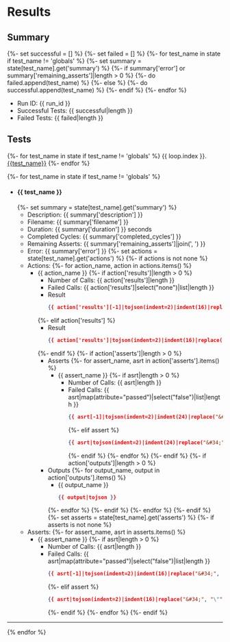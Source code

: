 # Results

## Summary
{%- set successful = [] %}
{%- set failed = [] %}
{%- for test_name in state if test_name != 'globals' %}
    {%- set summary = state[test_name].get('summary') %}
    {%- if summary['error'] or summary['remaining_asserts']|length > 0 %}
        {%- do failed.append(test_name) %}
    {%- else %}
        {%- do successful.append(test_name) %}
    {%- endif %}
{%- endfor %}

* Run ID: {{ run_id }}
* Successful Tests: {{ successful|length }}
* Failed Tests: {{ failed|length }}

## Tests

{%- for test_name in state if test_name != 'globals' %}
{{ loop.index }}. [{{test_name}}](#{{test_name}})
{%- endfor %}

{%- for test_name in state if test_name != 'globals' %}
* #### {{ test_name }}
    {%- set summary = state[test_name].get('summary') %}
    - Description: {{ summary['description'] }}
    - Filename: {{ summary['filename'] }}
    - Duration: {{ summary['duration'] }} seconds
    - Completed Cycles: {{ summary['completed_cycles'] }}
    - Remaining Asserts: {{ summary['remaining_asserts']|join(', ') }}
    - Error: {{ summary['error'] }}
    {%- set actions = state[test_name].get('actions') %}
    {%- if actions is not none %}
    - Actions:
        {%- for action_name, action in actions.items() %}
        * {{ action_name }}
            {%- if action['results']|length > 0 %}
            - Number of Calls: {{ action['results']|length }}
            - Failed Calls: {{ action['results']|select("none")|list|length }}
            - Result
                ```json
                {{ action['results'][-1]|tojson(indent=2)|indent(16)|replace("&#34;", "\"") }}
                ```
            {%- elif action['results'] %}
            - Result
                ```json
                {{ action['results']|tojson(indent=2)|indent(16)|replace("&#34;", "\"") }}
                ```
            {%- endif %}
            {%- if action['asserts']|length > 0 %}
            - Asserts
                {%- for assert_name, asrt in action['asserts'].items() %}
                * {{ assert_name }}
                        {%- if asrt|length > 0 %}
                    - Number of Calls: {{ asrt|length }}
                    - Failed Calls: {{ asrt|map(attribute="passed")|select("false")|list|length }}
                        ```json
                        {{ asrt[-1]|tojson(indent=2)|indent(24)|replace("&#34;", "\"") }}
                        ```
                        {%- elif assert %}
                        ```json
                        {{ asrt|tojson(indent=2)|indent(24)|replace("&#34;", "\"") }}
                        ```
                        {%- endif %}
                {%- endfor %}
            {%- endif %}
            {%- if action['outputs']|length > 0 %}
            - Outputs
                {%- for output_name, output in action['outputs'].items() %}
                * {{ output_name }}
                    ```json
                    {{ output|tojson }}
                    ```
                {%- endfor %}
            {%- endif %}
        {%- endfor %}
    {%- endif %}
    {%- set asserts = state[test_name].get('asserts') %}
    {%- if asserts is not none %}
    - Asserts:
        {%- for assert_name, asrt in asserts.items() %}
        * {{ assert_name }}
                {%- if asrt|length > 0 %}
            - Number of Calls: {{ asrt|length }}
            - Failed Calls: {{ asrt|map(attribute="passed")|select("false")|list|length }}
                ```json
                {{ asrt[-1]|tojson(indent=2)|indent(16)|replace("&#34;", "\"") }}
                ```
                {%- elif assert %}
                ```json
                {{ asrt|tojson(indent=2)|indent(16)|replace("&#34;", "\"") }}
                ```
                {%- endif %}
        {%- endfor %}
    {%- endif %}
---
{% endfor %}
